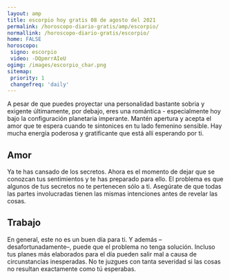 ```yaml
---
layout: amp
title: escorpio hoy gratis 08 de agosto del 2021 
permalink: /horoscopo-diario-gratis/amp/escorpio/
normallink: /horoscopo-diario-gratis/escorpio/
home: FALSE
horoscopo:
 signo: escorpio
 video: -DQpmrrAIeU
ogimg: /images/escorpio_char.png
sitemap:
 priority: 1
 changefreq: 'daily'
---
```



A pesar de que puedes proyectar una personalidad bastante sobria y exigente últimamente, por debajo, eres una romántica - especialmente hoy bajo la configuración planetaria imperante. Mantén apertura y acepta el amor que te espera cuando te sintonices en tu lado femenino sensible. Hay mucha energía poderosa y gratificante que está allí esperando por ti.

## Amor

Ya te has cansado de los secretos. Ahora es el momento de dejar que se conozcan tus sentimientos y te has preparado para ello. El problema es que algunos de tus secretos no te pertenecen sólo a ti. Asegúrate de que todas las partes involucradas tienen las mismas intenciones antes de revelar las cosas.

## Trabajo

En general, este no es un buen día para ti. Y además –desafortunadamente–, puede que el problema no tenga solución. Incluso tus planes más elaborados para el día pueden salir mal a causa de circunstancias inesperadas. No te juzgues con tanta severidad si las cosas no resultan exactamente como tú esperabas.